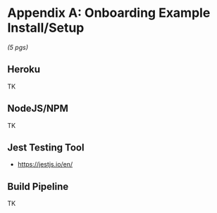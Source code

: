 # Appendix A: Onboarding Example Install/Setup 

*(5 pgs)*

## Heroku
TK

## NodeJS/NPM
TK

## Jest Testing Tool

 * https://jestjs.io/en/

## Build Pipeline
TK


